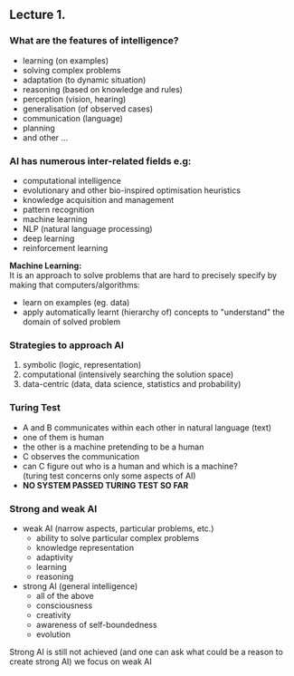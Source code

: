 ## Lecture 1.

### What are the features of intelligence?

- learning (on examples)
- solving complex problems
- adaptation (to dynamic situation)
- reasoning (based on knowledge and rules)
- perception (vision, hearing)
- generalisation (of observed cases)
- communication (language)
- planning
- and other ...

### AI has numerous inter-related fields e.g:

- computational intelligence
- evolutionary and other bio-inspired optimisation heuristics
- knowledge acquisition and management
- pattern recognition
- machine learning
- NLP (natural language processing)
- deep learning
- reinforcement learning

**Machine Learning:** <br />
It is an approach to solve problems that are hard to precisely specify by making that computers/algorithms:
- learn on examples (eg. data)
- apply automatically learnt (hierarchy of) concepts to "understand" the domain of solved problem

### Strategies to approach AI

1. symbolic (logic, representation)
2. computational (intensively searching the solution space)
3. data-centric (data, data science, statistics and probability)

### Turing Test
- A and B communicates within each other in natural language (text)
- one of them is human
- the other is a machine pretending to be a human
- C observes the communication
- can C figure out who is a human and which is a machine?
<br /> (turing test concerns only some aspects of AI)
- **NO SYSTEM PASSED TURING TEST SO FAR**

### Strong and weak AI
- weak AI (narrow aspects, particular problems, etc.)
  - ability to solve particular complex problems
  - knowledge representation
  - adaptivity
  - learning
  - reasoning
- strong AI (general intelligence)
  - all of the above
  - consciousness
  - creativity
  - awareness of self-boundedness
  - evolution

Strong AI is still not achieved (and one can ask what could be a reason to create strong AI)
we focus on weak AI

